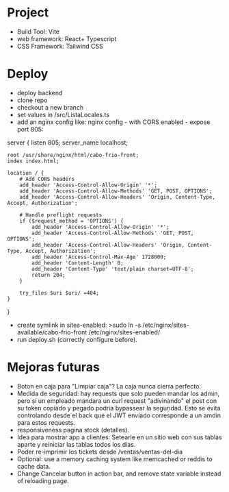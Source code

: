 # Project
- Build Tool: Vite 
- web framework: React+ Typescript
- CSS Framework: Tailwind CSS

# Deploy

- deploy backend
- clone repo
- checkout a new branch
- set values in /src/ListaLocales.ts
- add an nginx config like:
nginx config - with CORS enabled - expose port 805:

server {
    listen 805;
    server_name localhost;

    root /usr/share/nginx/html/cabo-frio-front;
    index index.html;

    location / {
        # Add CORS headers
        add_header 'Access-Control-Allow-Origin' '*';
        add_header 'Access-Control-Allow-Methods' 'GET, POST, OPTIONS';
        add_header 'Access-Control-Allow-Headers' 'Origin, Content-Type, Accept, Authorization';
        
        # Handle preflight requests
        if ($request_method = 'OPTIONS') {
            add_header 'Access-Control-Allow-Origin' '*';
            add_header 'Access-Control-Allow-Methods' 'GET, POST, OPTIONS';
            add_header 'Access-Control-Allow-Headers' 'Origin, Content-Type, Accept, Authorization';
            add_header 'Access-Control-Max-Age' 1728000;
            add_header 'Content-Length' 0;
            add_header 'Content-Type' 'text/plain charset=UTF-8';
            return 204;
        }

        try_files $uri $uri/ =404;
    }
}

- create symlink in sites-enabled: >sudo ln -s /etc/nginx/sites-available/cabo-frio-front /etc/nginx/sites-enabled/
- run deploy.sh (correctly configure before).



# Mejoras futuras

- Boton en caja para "Limpiar caja"? La caja nunca cierra perfecto.
- Medida de seguridad: hay requests que solo pueden mandar los admin, pero si un empleado mandara un curl request "adivinando" el post con su token copiado y pegado podria bypassear la seguridad. Esto se evita controlando desde el back que el JWT enviado corresponde a un amdin para estos requests.
- responsiveness pagina stock (detalles).
- Idea para mostrar app a clientes: Setearle en un sitio web con sus tablas aparte y reiniciar las tablas todos los dias.
- Poder re-imprimir los tickets desde /ventas/ventas-del-dia
- Optional: use a memory caching system like memcached or reddis to cache data.
- Change Cancelar button in action bar, and remove state variable instead of reloading page.
